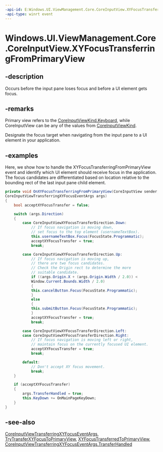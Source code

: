 ```yaml
---
-api-id: E:Windows.UI.ViewManagement.Core.CoreInputView.XYFocusTransferringFromPrimaryView
-api-type: winrt event
---
```


<!-- Event syntax.
public event TypedEventHandler XYFocusTransferringFromPrimaryView<CoreInputView, CoreInputViewTransferringXYFocusEventArgs>
-->

# Windows.UI.ViewManagement.Core.CoreInputView.XYFocusTransferringFromPrimaryView

## -description

Occurs before the input pane loses focus and before a UI element gets focus.

## -remarks

Primary view refers to the [CoreInputViewKind.Keyboard](coreinputviewkind.md#-field-keyboard1), while CoreInputView can be any of the values from [CoreInputViewKind](coreinputviewkind.md).

Designate the focus target when navigating from the input pane to a UI element in your application.

## -examples

Here, we show how to handle the XYFocusTransferringFromPrimaryView event and identify which UI element should receive focus in the application. The focus candidates are differentiated based on location relative to the bounding rect of the last input pane child element.

```csharp
private void OnXYFocusTransferringFromPrimaryView(CoreInputView sender,
CoreInputViewTransferringXYFocusEventArgs args)
{
    bool acceptXYFocusTransfer = false;

    switch (args.Direction)
    {
        case CoreInputViewXYFocusTransferDirection.Down:
            // If focus navigation is moving down,
            // set focus to the top element (usernameTextBox).
            this.usernameTextBox.Focus(FocusState.Programmatic);
            acceptXYFocusTransfer = true;
            break;

        case CoreInputViewXYFocusTransferDirection.Up:
            // If focus navigation is moving up,
            // there are two focus candidates.
            // Check the Origin rect to determine the more
            // suitable candidate.
            if ((args.Origin.X + (args.Origin.Width / 2.0)) <
            Window.Current.Bounds.Width / 2.0)
            {
            this.cancelButton.Focus(FocusState.Programmatic);
            }
            else
            {
            this.submitButton.Focus(FocusState.Programmatic);
            }
            acceptXYFocusTransfer = true;
            break;

        case CoreInputViewXYFocusTransferDirection.Left:
        case CoreInputViewXYFocusTransferDirection.Right:
            // If focus navigation is moving left or right,
            // maintain focus on the currently focused UI element.
            acceptXYFocusTransfer = true;
            break;

        default:
            // Don't accept XY focus movement.
            break;
    }

    if (acceptXYFocusTransfer)
    {
        args.TransferHandled = true;
        this.KeyDown += OnMainPageKeyDown;
    }
}
```

## -see-also

[CoreInputViewTransferringXYFocusEventArgs](coreinputviewtransferringxyfocuseventargs.md), [TryTransferXYFocusToPrimaryView](coreinputview_trytransferxyfocustoprimaryview_587038147.md), [XYFocusTransferredToPrimaryView](coreinputview_xyfocustransferredtoprimaryview.md), [CoreInputViewTransferringXYFocusEventArgs.TransferHandled](coreinputviewtransferringxyfocuseventargs_transferhandled.md)
